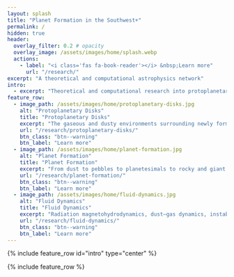 ```yaml
---
layout: splash
title: "Planet Formation in the Southwest+"
permalink: /
hidden: true
header:
  overlay_filter: 0.2 # opacity
  overlay_image: /assets/images/home/splash.webp
  actions:
    - label: "<i class='fas fa-book-reader'></i> &nbsp;Learn more"
      url: "/research/"
excerpt: "A theoretical and computational astrophysics network"
intro: 
  - excerpt: "Theoretical and computational research into protoplanetary disk evolution, planet formation, and the multiscale physics involved"
feature_row:
  - image_path: /assets/images/home/protoplanetary-disks.jpg
    alt: "Protoplanetary Disks"
    title: "Protoplanetary Disks"
    excerpt: "The gaseous and dusty environments surrounding newly formed stars"
    url: "/research/protoplanetary-disks/"
    btn_class: "btn--warning"
    btn_label: "Learn more"
  - image_path: /assets/images/home/planet-formation.jpg
    alt: "Planet Formation"
    title: "Planet Formation"
    excerpt: "From dust to pebbles to planetesimals to rocky and giant planets"
    url: "/research/planet-formation/"
    btn_class: "btn--warning"
    btn_label: "Learn more"
  - image_path: /assets/images/home/fluid-dynamics.jpg
    alt: "Fluid Dynamics"
    title: "Fluid Dynamics"
    excerpt: "Radiation magnetohydrodynamics, dust–gas dynamics, instabilities, turbulence"
    url: "/research/fluid-dynamics/"
    btn_class: "btn--warning"
    btn_label: "Learn more"
---
```


{% include feature_row id="intro" type="center" %}

{% include feature_row %}
